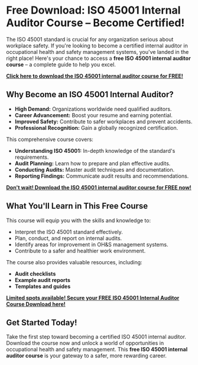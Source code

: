 # Free Download: ISO 45001 Internal Auditor Course – Become Certified!

The ISO 45001 standard is crucial for any organization serious about workplace safety. If you're looking to become a certified internal auditor in occupational health and safety management systems, you've landed in the right place! Here's your chance to access a **free ISO 45001 internal auditor course** – a complete guide to help you excel.

[**Click here to download the ISO 45001 internal auditor course for FREE!**](https://udemywork.com/iso-45001-internal-auditor-course)

## Why Become an ISO 45001 Internal Auditor?

*   **High Demand:** Organizations worldwide need qualified auditors.
*   **Career Advancement:** Boost your resume and earning potential.
*   **Improved Safety:** Contribute to safer workplaces and prevent accidents.
*   **Professional Recognition:** Gain a globally recognized certification.

This comprehensive course covers:

*   **Understanding ISO 45001:** In-depth knowledge of the standard's requirements.
*   **Audit Planning:** Learn how to prepare and plan effective audits.
*   **Conducting Audits:** Master audit techniques and documentation.
*   **Reporting Findings:** Communicate audit results and recommendations.

[**Don't wait! Download the ISO 45001 internal auditor course for FREE now!**](https://udemywork.com/iso-45001-internal-auditor-course)

## What You'll Learn in This Free Course

This course will equip you with the skills and knowledge to:

*   Interpret the ISO 45001 standard effectively.
*   Plan, conduct, and report on internal audits.
*   Identify areas for improvement in OH&S management systems.
*   Contribute to a safer and healthier work environment.

The course also provides valuable resources, including:

*   **Audit checklists**
*   **Example audit reports**
*   **Templates and guides**

[**Limited spots available! Secure your FREE ISO 45001 Internal Auditor Course Download here!**](https://udemywork.com/iso-45001-internal-auditor-course)

## Get Started Today!

Take the first step toward becoming a certified ISO 45001 internal auditor. Download the course now and unlock a world of opportunities in occupational health and safety management. This **free ISO 45001 internal auditor course** is your gateway to a safer, more rewarding career.
